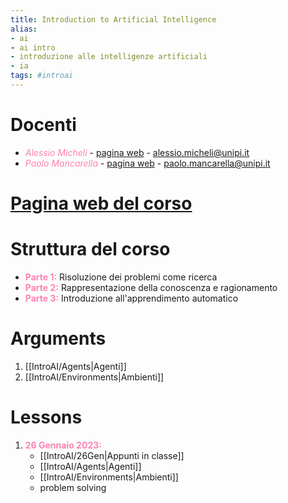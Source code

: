 ```yaml
---
title: Introduction to Artificial Intelligence
alias:
- ai
- ai intro
- introduzione alle intelligenze artificiali
- ia
tags: #introai
---
```

# Docenti
- <span style="color:#ff82b2"><i>Alessio Micheli</i></span> - [pagina web](pages.di.unipi.it/micheli) - alessio.micheli@unipi.it
- <span style="color:#ff82b2"><i>Paolo Mancarella</i></span> - [pagina web](pages.di.unipi.it/mancarella) - paolo.mancarella@unipi.it
# [Pagina web del corso](https://elearning.di.unipi.it/course/view.php?id=325)
# Struttura del corso
- <span style="color:#ff82b2"><b>Parte 1:</b></span> Risoluzione dei problemi come ricerca
- <span style="color:#ff82b2"><b>Parte 2:</b></span> Rappresentazione della conoscenza e ragionamento
- <span style="color:#ff82b2"><b>Parte 3:</b></span> Introduzione all'apprendimento automatico
# Arguments
1. [[IntroAI/Agents|Agenti]]
2. [[IntroAI/Environments|Ambienti]]
# Lessons
1. <span style="color:#ff82b2"><b>26 Gennaio 2023:</b></span>
	- [[IntroAI/26Gen|Appunti in classe]]
	- [[IntroAI/Agents|Agenti]]
	- [[IntroAI/Environments|Ambienti]]
	- problem solving